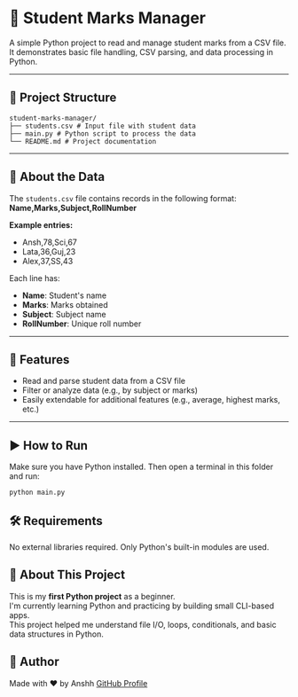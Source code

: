 # 📘 Student Marks Manager

A simple Python project to read and manage student marks from a CSV file.  
It demonstrates basic file handling, CSV parsing, and data processing in Python.

---

## 📂 Project Structure
```
student-marks-manager/
├── students.csv # Input file with student data
├── main.py # Python script to process the data
└── README.md # Project documentation
```
---

## 📄 About the Data

The `students.csv` file contains records in the following format:  
**Name,Marks,Subject,RollNumber**

**Example entries:**
- Ansh,78,Sci,67  
- Lata,36,Guj,23  
- Alex,37,SS,43


Each line has:
- **Name**: Student's name
- **Marks**: Marks obtained
- **Subject**: Subject name
- **RollNumber**: Unique roll number

---

## 🧠 Features

- Read and parse student data from a CSV file
- Filter or analyze data (e.g., by subject or marks)
- Easily extendable for additional features (e.g., average, highest marks, etc.)

---

## ▶️ How to Run

Make sure you have Python installed. Then open a terminal in this folder and run:

```bash
python main.py
```

## 🛠️ Requirements

No external libraries required. Only Python's built-in modules are used.

## 🌱 About This Project

This is my **first Python project** as a beginner.  
I'm currently learning Python and practicing by building small CLI-based apps.  
This project helped me understand file I/O, loops, conditionals, and basic data structures in Python.


## 👤 Author

Made with ❤️ by Anshh
[GitHub Profile](https://github.com/4nshhh)
